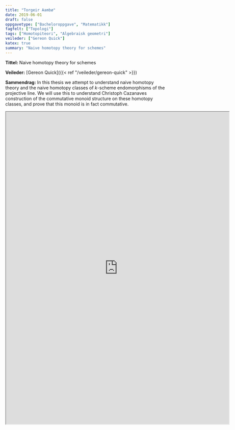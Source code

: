 ```yaml
---
title: "Torgeir Aambø"
date: 2019-06-01
draft: false
oppgavetype: ["Bacheloroppgave", "Matematikk"]
fagfelt: ["Topologi"]
tags: ["Homotopiteori", "Algebraisk geometri"]
veileder: ["Gereon Quick"]
katex: true
summary: "Naive homotopy theory for schemes"
---
```


**Tittel:** Naive homotopy theory for schemes 

**Veileder:** [Gereon Quick]({{< ref "/veileder/gereon-quick" >}})

**Sammendrag:** In this thesis we attempt to understand naive homotopy theory and the naive homotopy classes of $k$-scheme endomorphisms of the projective line. We will use this to understand Christoph Cazanaves construction of the commutative monoid structure on these homotopy classes, and prove that this monoid is in fact commutative.


<iframe src="https://drive.google.com/file/d/1ql2SLAdA2fzbHp-dfPuhw5TUFWr_hkX-/preview" width="700" height="980" allow="autoplay"></iframe>

